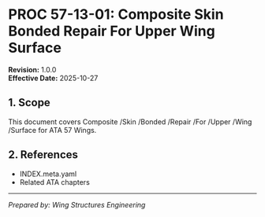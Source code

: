 # PROC 57-13-01: Composite Skin Bonded Repair For Upper Wing Surface

**Revision:** 1.0.0  
**Effective Date:** 2025-10-27

## 1. Scope
This document covers Composite /Skin /Bonded /Repair /For /Upper /Wing /Surface for ATA 57 Wings.

## 2. References
- INDEX.meta.yaml
- Related ATA chapters

---
*Prepared by: Wing Structures Engineering*
